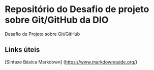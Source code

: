 # Repositório do Desafio de projeto sobre Git/GitHub da DIO
Desafio de Projeto sobre Git/GitHub

## Links úteis
[Sintaxe Básica Markdown] (https://www.markdownguide.org/)
